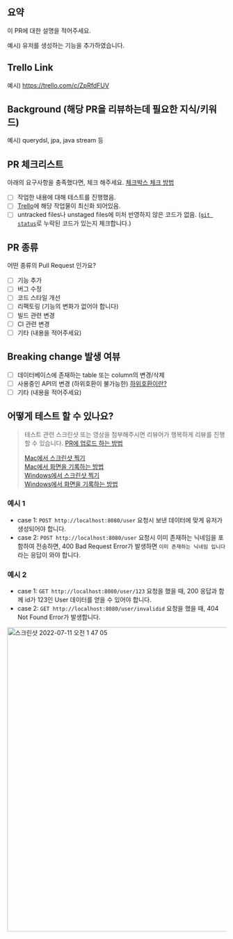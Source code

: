 ## 요약
이 PR에 대한 설명을 적어주세요.

예시) 유저를 생성하는 기능을 추가하였습니다.

## Trello Link
예시) https://trello.com/c/ZpRfdFUV

## Background (해당 PR을 리뷰하는데 필요한 지식/키워드)
예시) querydsl, jpa, java stream 등

## PR 체크리스트
아래의 요구사항을 충족했다면, 체크 해주세요.
[체크박스 체크 방법](https://www.markdownguide.org/extended-syntax/#task-lists)

- [ ] 작업한 내용에 대해 테스트를 진행했음.
- [ ] [Trello](https://trello.com/b/2mSWQy6h/kanban)에 해당 작업물이 최신화 되어있음.
- [ ] untracked files나 unstaged files에 미처 반영하지 않은 코드가 없음. ([`git status`](https://git-scm.com/book/ko/v2/Git%EC%9D%98-%EA%B8%B0%EC%B4%88-%EC%88%98%EC%A0%95%ED%95%98%EA%B3%A0-%EC%A0%80%EC%9E%A5%EC%86%8C%EC%97%90-%EC%A0%80%EC%9E%A5%ED%95%98%EA%B8%B0)로 누락된 코드가 있는지 체크합니다.)

## PR 종류
어떤 종류의 Pull Request 인가요?

- [ ] 기능 추가
- [ ] 버그 수정
- [ ] 코드 스타일 개선
- [ ] 리팩토링 (기능의 변화가 없어야 합니다)
- [ ] 빌드 관련 변경
- [ ] CI 관련 변경
- [ ] 기타 (내용을 적어주세요)

## Breaking change 발생 여뷰
- [ ] 데이터베이스에 존재하는 table 또는 column의 변경/삭제
- [ ] 사용중인 API의 변경 (하위호환이 불가능한) [하위호환이란?](https://namu.wiki/w/%ED%95%98%EC%9C%84%20%ED%98%B8%ED%99%98)
- [ ] 기타 (내용을 적어주세요)

## 어떻게 테스트 할 수 있나요?

> 테스트 관련 스크린샷 또는 영상을 첨부해주시면 리뷰어가 행복하게 리뷰를 진행할 수 있습니다. [PR에 업로드 하는 방법](https://www.seancdavis.com/posts/three-ways-to-add-image-to-github-readme/)
>
> [Mac에서 스크린샷 찍기](https://support.apple.com/ko-kr/HT201361)<br>
> [Mac에서 화면을 기록하는 방법](https://support.apple.com/ko-kr/HT208721)<br>
> [Windows에서 스크린샷 찍기](https://support.microsoft.com/ko-kr/windows/%EC%BA%A1%EC%B2%98-%EB%8F%84%EA%B5%AC%EB%A5%BC-%EC%82%AC%EC%9A%A9%ED%95%98%EC%97%AC-%EC%8A%A4%ED%81%AC%EB%A6%B0%EC%83%B7-%EC%BA%A1%EC%B2%98-00246869-1843-655f-f220-97299b865f6b)<br>
> [Windows에서 화면을 기록하는 방법](https://support.xbox.com/ko-KR/help/friends-social-activity/share-socialize/record-game-clips-game-bar-windows-10)

### 예시 1
- case 1: `POST http://localhost:8080/user` 요청시 보낸 데이터에 맞게 유저가 생성되어야 합니다.
- case 2: `POST http://localhost:8080/user` 요청시 이미 존재하는 닉네임을 포함하여 전송하면, 400 Bad Request Error가 발생하면 `이미 존재하는 닉네임 입니다` 라는 응답이 와야 합니다.

### 예시 2
- case 1: `GET http://localhost:8080/user/123` 요청을 했을 때, 200 응답과 함께 id가 123인 User 데이터를 얻을 수 있어야 합니다.
- case 2: `GET http://localhost:8080/user/invalidid` 요청을 했을 때, 404 Not Found Error가 발생합니다.

<img width="700" alt="스크린샷 2022-07-11 오전 1 47 05" src="https://user-images.githubusercontent.com/34048253/178154105-4b90ef01-e724-4e5d-a8ee-b7d384662ba2.png">
